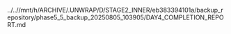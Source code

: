 ../..//mnt/h/ARCHIVE/.UNWRAP/D/STAGE2_INNER/eb383394101a/backup_repository/phase5_5_backup_20250805_103905/DAY4_COMPLETION_REPORT.md